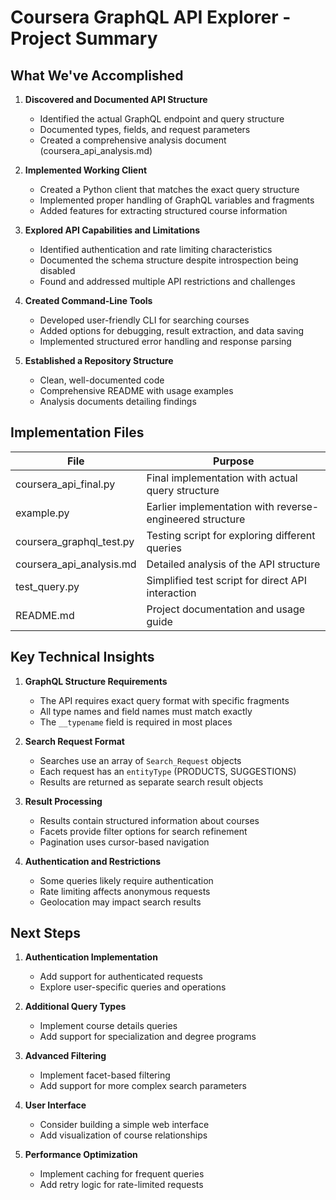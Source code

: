# Coursera GraphQL API Explorer - Project Summary

## What We've Accomplished

1. **Discovered and Documented API Structure**
   - Identified the actual GraphQL endpoint and query structure
   - Documented types, fields, and request parameters
   - Created a comprehensive analysis document (coursera_api_analysis.md)

2. **Implemented Working Client**
   - Created a Python client that matches the exact query structure
   - Implemented proper handling of GraphQL variables and fragments
   - Added features for extracting structured course information

3. **Explored API Capabilities and Limitations**
   - Identified authentication and rate limiting characteristics
   - Documented the schema structure despite introspection being disabled
   - Found and addressed multiple API restrictions and challenges

4. **Created Command-Line Tools**
   - Developed user-friendly CLI for searching courses
   - Added options for debugging, result extraction, and data saving
   - Implemented structured error handling and response parsing

5. **Established a Repository Structure**
   - Clean, well-documented code
   - Comprehensive README with usage examples
   - Analysis documents detailing findings

## Implementation Files

| File | Purpose |
|------|---------|
| coursera_api_final.py | Final implementation with actual query structure |
| example.py | Earlier implementation with reverse-engineered structure |
| coursera_graphql_test.py | Testing script for exploring different queries |
| coursera_api_analysis.md | Detailed analysis of the API structure |
| test_query.py | Simplified test script for direct API interaction |
| README.md | Project documentation and usage guide |

## Key Technical Insights

1. **GraphQL Structure Requirements**
   - The API requires exact query format with specific fragments
   - All type names and field names must match exactly
   - The `__typename` field is required in most places

2. **Search Request Format**
   - Searches use an array of `Search_Request` objects
   - Each request has an `entityType` (PRODUCTS, SUGGESTIONS)
   - Results are returned as separate search result objects

3. **Result Processing**
   - Results contain structured information about courses
   - Facets provide filter options for search refinement
   - Pagination uses cursor-based navigation

4. **Authentication and Restrictions**
   - Some queries likely require authentication
   - Rate limiting affects anonymous requests
   - Geolocation may impact search results

## Next Steps

1. **Authentication Implementation**
   - Add support for authenticated requests
   - Explore user-specific queries and operations

2. **Additional Query Types**
   - Implement course details queries
   - Add support for specialization and degree programs

3. **Advanced Filtering**
   - Implement facet-based filtering
   - Add support for more complex search parameters

4. **User Interface**
   - Consider building a simple web interface
   - Add visualization of course relationships

5. **Performance Optimization**
   - Implement caching for frequent queries
   - Add retry logic for rate-limited requests